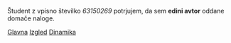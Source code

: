 Študent z vpisno številko _63150269_ potrjujem, da sem __edini avtor__ oddane domače naloge.

[Glavna](https://rawgit.com/js5898/stroboskop/master/stroboskop.html)
[Izgled](https://rawgit.com/js5898/stroboskop/izgled/stroboskop.html)
[Dinamika](https://rawgit.com/js5898/stroboskop/dinamika/stroboskop.html)